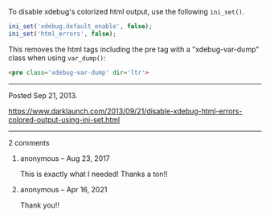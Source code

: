 To disable xdebug's colorized html output, use the following `ini_set()`.

```php
ini_set('xdebug.default_enable', false);
ini_set('html_errors', false);
```

This removes the html tags including the pre tag with a "xdebug-var-dump" class when using `var_dump()`:

```html
<pre class='xdebug-var-dump' dir='ltr'>
```

---

Posted Sep 21, 2013.

https://www.darklaunch.com/2013/09/21/disable-xdebug-html-errors-colored-output-using-ini-set.html

---

2 comments

<ol><li><div>

anonymous &ndash; Aug 23, 2017<div>

This is exactly what I needed! Thanks a ton!!

</div></div></li><li><div>

anonymous &ndash; Apr 16, 2021<div>

Thank you!!

</div></div></li></ol>